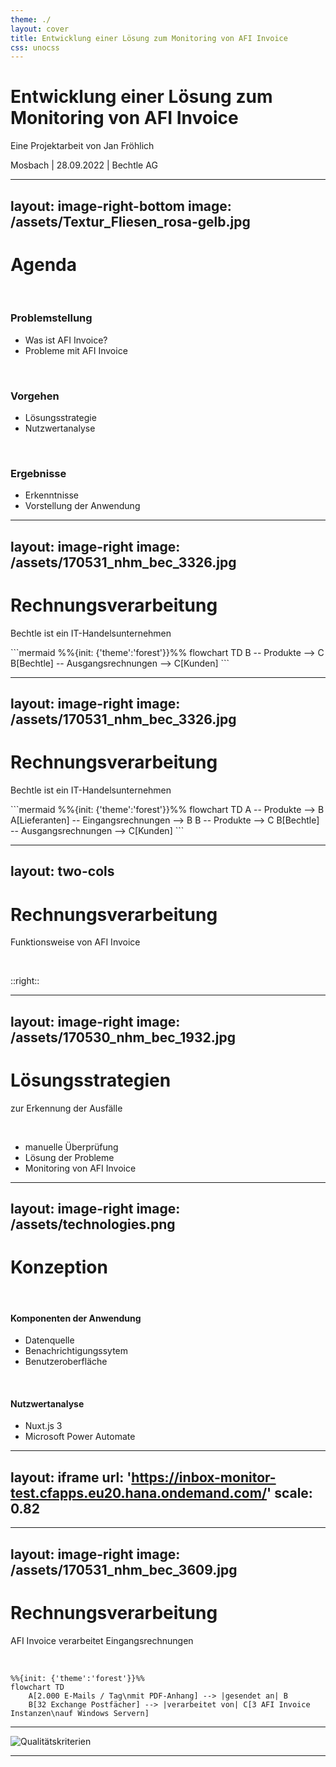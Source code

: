```yaml
---
theme: ./
layout: cover
title: Entwicklung einer Lösung zum Monitoring von AFI Invoice
css: unocss
---
```


# Entwicklung einer Lösung zum Monitoring von AFI Invoice

Eine Projektarbeit von Jan Fröhlich

Mosbach | 28.09.2022 | Bechtle AG

<!--
- Name, Firma
- Projektarbeit Titel 
"Evaluation und prototypische Implementierung einer Lösung zum Monitoring der automatischen Rechnungsverarbeitung mittels AFI Invoice"
- Entwicklung einer Überwachungssoftware

,,

- einige mit AFI Invoice vertraut, Ergebnis gesehen
- Fragen stellen, später mitmachen
-->

---
layout: image-right-bottom
image: /assets/Textur_Fliesen_rosa-gelb.jpg
---

# Agenda

<br>

### Problemstellung
- Was ist AFI Invoice?
- Probleme mit AFI Invoice

<br>

### Vorgehen
- Lösungsstrategie
- Nutzwertanalyse

<br>

### Ergebnisse
- Erkenntnisse
- Vorstellung der Anwendung

<!--
Problemstellung
- Was ist AFI Invoice
- Welche Probleme

Vorgehen
- Finden einer Lösungsstrategie
- Entwicklung von Prototypen
- Vergleich der Lösungen mithilfe einer Nutzwertanalyse

Ergebnisse
- Erkenntnisse der Nutzwertanalyse
- Vorstellung des Produktes
-->

---
layout: image-right
image: /assets/170531_nhm_bec_3326.jpg
---

# Rechnungsverarbeitung

Bechtle ist ein IT-Handelsunternehmen

<div class="absolute bottom-25">
```mermaid
%%{init: {'theme':'forest'}}%%
flowchart TD
    B -- Produkte --> C
    B[Bechtle] -- Ausgangsrechnungen --> C[Kunden]
```
</div>


---
layout: image-right
image: /assets/170531_nhm_bec_3326.jpg
---

# Rechnungsverarbeitung

Bechtle ist ein IT-Handelsunternehmen

<div class="absolute bottom-25">
```mermaid
%%{init: {'theme':'forest'}}%%
flowchart TD
    A -- Produkte --> B
    A[Lieferanten] -- Eingangsrechnungen --> B
    B -- Produkte --> C
    B[Bechtle] -- Ausgangsrechnungen --> C[Kunden]
```
</div>

<!--
- empfangen, überprüfen, um fristgerecht bezahlen
- Rechnungen werden in Form einer PDF-Datei ausgestellt
- 32 E-Mail-Postfächer, um diese als Anhang einer E-Mail zu empfangen
- Software zur Verarbeitung
-->

---
layout: two-cols
---

# Rechnungsverarbeitung

Funktionsweise von AFI Invoice

<br>

<Inbox name="Posteingang - Bechtle Deutschland" mt-1 />

::right::
<div class="w-full h-full pl-12 flex flex-col gap-8">
  <Invoice />
  <Sap />
</div>

<!--
- beschreiben: E-Mail mit PDF
- PDF → übertragen
- SAP, Bestellung getätigt, Rechnungsnummer
-->

---
layout: image-right
image: /assets/170530_nhm_bec_1932.jpg
---

# Lösungsstrategien

zur Erkennung der Ausfälle

<br>

- manuelle Überprüfung
- Lösung der Probleme
- Monitoring von AFI Invoice

<!--
zeitintensiv / nicht so verlässlich wie automatische Lösung

#### AFI Solutions
- Problem bestätigt
- mögliche Ursachen genannt
- Maßnahmen zur Vermeidung des Problems
- Problem kann nicht gänzlich ausgeschlossen werden

#### Monitoring
- mehrere Ansätze verglichen
- Abfrage über Schnittstelle
- ← Graph API
- praktische Anwendung zeigt Eignung

,,

(falsch codierte, zu große E-Mails, Java-Crashes, Windows Updates → Wartungsvertrag / proaktives Monitoring)
-->

---
layout: image-right
image: /assets/technologies.png
---

# Konzeption

<br>

#### Komponenten der Anwendung

- Datenquelle
- Benachrichtigungssytem
- Benutzeroberfläche

<br>

#### Nutzwertanalyse

- Nuxt.js 3
- Microsoft Power Automate

<!--
-
-->

---
layout: iframe
url: 'https://inbox-monitor-test.cfapps.eu20.hana.ondemand.com/'
scale: 0.82
---

---
layout: image-right
image: /assets/170531_nhm_bec_3609.jpg
---

# Rechnungsverarbeitung

AFI Invoice verarbeitet Eingangsrechnungen

<br>

```mermaid
%%{init: {'theme':'forest'}}%%
flowchart TD
    A[2.000 E-Mails / Tag\nmit PDF-Anhang] --> |gesendet an| B
    B[32 Exchange Postfächer] --> |verarbeitet von| C[3 AFI Invoice Instanzen\nauf Windows Servern]
```

<!--
- Deutschland, Österreich/Schweiz, Europa
-->

---

<img src="public/assets/qualitätskriterien.png" alt="Qualitätskriterien" class="h-120" />

---

<Navigation />

